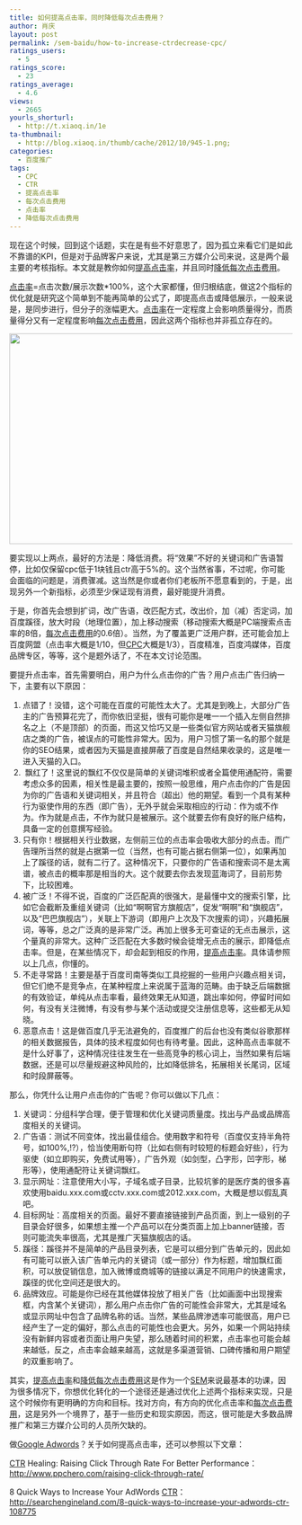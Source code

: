 ```yaml
---
title: 如何提高点击率，同时降低每次点击费用？
author: 肖庆
layout: post
permalink: /sem-baidu/how-to-increase-ctrdecrease-cpc/
ratings_users:
  - 5
ratings_score:
  - 23
ratings_average:
  - 4.6
views:
  - 2665
yourls_shorturl:
  - http://t.xiaoq.in/1e
ta-thumbnail:
  - http://blog.xiaoq.in/thumb/cache/2012/10/945-1.png;
categories:
  - 百度推广
tags:
  - CPC
  - CTR
  - 提高点击率
  - 每次点击费用
  - 点击率
  - 降低每次点击费用
---
```

现在这个时候，回到这个话题，实在是有些不好意思了，因为孤立来看它们是如此不靠谱的KPI，但是对于品牌客户来说，尤其是第三方媒介公司来说，这是两个最主要的考核指标。本文就是教你如何<span class='wp_keywordlink_affiliate'><a href="http://blog.xiaoq.in/tag/%e6%8f%90%e9%ab%98%e7%82%b9%e5%87%bb%e7%8e%87/" title="查看提高点击率中的全部文章" target="_blank">提高点击率</a></span>，并且同时<span class='wp_keywordlink_affiliate'><a href="http://blog.xiaoq.in/tag/%e9%99%8d%e4%bd%8e%e6%af%8f%e6%ac%a1%e7%82%b9%e5%87%bb%e8%b4%b9%e7%94%a8/" title="查看降低每次点击费用中的全部文章" target="_blank">降低每次点击费用</a></span>。

<span class='wp_keywordlink_affiliate'><a href="http://blog.xiaoq.in/tag/%e7%82%b9%e5%87%bb%e7%8e%87/" title="查看点击率中的全部文章" target="_blank">点击率</a></span>=点击次数/展示次数*100%，这个大家都懂，但归根结底，做这2个指标的优化就是研究这个简单到不能再简单的公式了，即提高点击或降低展示，一般来说是，是同步进行，但分子的涨幅更大。<span class='wp_keywordlink_affiliate'><a href="http://blog.xiaoq.in/tag/%e7%82%b9%e5%87%bb%e7%8e%87/" title="查看点击率中的全部文章" target="_blank">点击率</a></span>在一定程度上会影响质量得分，而质量得分又有一定程度影响<span class='wp_keywordlink_affiliate'><a href="http://blog.xiaoq.in/tag/%e6%af%8f%e6%ac%a1%e7%82%b9%e5%87%bb%e8%b4%b9%e7%94%a8/" title="查看每次点击费用中的全部文章" target="_blank">每次点击费用</a></span>，因此这两个指标也并非孤立存在的。

<img class="alignnone size-full wp-image-946" title="cpc-ctr" src="http://blog.xiaoq.in/cdn/2012/10/cpc-ctr.png" alt="" width="600" height="375" />

要实现以上两点，最好的方法是：降低消费。将“效果”不好的关键词和广告语暂停，比如仅保留cpc低于1块钱且ctr高于5%的。这个当然省事，不过呢，你可能会面临的问题是，消费骤减。这当然是你或者你们老板所不愿意看到的，于是，出现另外一个新指标，必须至少保证现有消费，最好能提升消费。

于是，你首先会想到扩词，改广告语，改匹配方式，改出价，加（减）否定词，加百度蹊径，放大时段（地理位置），加上移动搜索（移动搜索大概是PC端搜索点击率的8倍，<span class='wp_keywordlink_affiliate'><a href="http://blog.xiaoq.in/tag/%e6%af%8f%e6%ac%a1%e7%82%b9%e5%87%bb%e8%b4%b9%e7%94%a8/" title="查看每次点击费用中的全部文章" target="_blank">每次点击费用</a></span>的0.6倍）。当然，为了覆盖更广泛用户群，还可能会加上百度网盟（点击率大概是1/10，但<span class='wp_keywordlink_affiliate'><a href="http://blog.xiaoq.in/tag/cpc/" title="查看CPC中的全部文章" target="_blank">CPC</a></span>大概是1/3），百度精准，百度鸿媒体，百度品牌专区，等等，这个是题外话了，不在本文讨论范围。

要提升点击率，首先需要明白，用户为什么点击你的广告？用户点击广告归纳一下，主要有以下原因：

1.  点错了！没错，这个可能在百度的可能性太大了。尤其是到晚上，大部分广告主的广告预算花完了，而你依旧坚挺，很有可能你是唯一一个插入左侧自然排名之上（不是顶部）的页面，而这又恰巧又是一些类似官方网站或者天猫旗舰店之类的广告，被误点的可能性非常大。因为，用户习惯了第一名的那个就是你的SEO结果，或者因为天猫是直接屏蔽了百度是自然结果收录的，这是唯一进入天猫的入口。
2.   飘红了！这里说的飘红不仅仅是简单的关键词堆积或者全篇使用通配符，需要考虑众多的因素，相关性是最主要的，按照一般思维，用户点击你的广告是因为你的广告语和关键词相关，并且符合（超出）他的期望。看到一个具有某种行为驱使作用的东西（即广告），无外乎就会采取相应的行动：作为或不作为。作为就是点击，不作为就只是被展示。这个就要去你有良好的账户结构，具备一定的创意撰写经验。
3.  只有你！根据相关行业数据，左侧前三位的点击率会吸收大部分的点击。而广告理所当然的就是占据第一位（当然，也有可能占据右侧第一位），如果再加上了蹊径的话，就有二行了。这种情况下，只要你的广告语和搜索词不是太离谱，被点击的概率那是相当的大。这个就要去你去发现蓝海词了，目前形势下，比较困难。
4.  被广泛！不得不说，百度的广泛匹配真的很强大，是最懂中文的搜索引擎，比如它会截断及重组关键词（比如“啊啊官方旗舰店”，促发“啊啊”和“旗舰店”，以及“巴巴旗舰店”），关联上下游词（即用户上次及下次搜索的词），兴趣拓展词，等等，总之广泛真的是非常广泛。再加上很多无可查证的无点击展示，这个量真的非常大。这种广泛匹配在大多数时候会徒增无点击的展示，即降低点击率。但是，在某些情况下，却会起到相反的作用，<span class='wp_keywordlink_affiliate'><a href="http://blog.xiaoq.in/tag/%e6%8f%90%e9%ab%98%e7%82%b9%e5%87%bb%e7%8e%87/" title="查看提高点击率中的全部文章" target="_blank">提高点击率</a></span>。具体请参照以上几点，你懂的。
5.  不走寻常路！主要是基于百度司南等类似工具挖掘的一些用户兴趣点相关词，但它们绝不是竞争点，在某种程度上来说属于蓝海的范畴。由于缺乏后端数据的有效验证，单纯从点击率看，最终效果无从知道，跳出率如何，停留时间如何，有没有关注微博，有没有参与某个活动或提交注册信息等，这些都无从知晓。
6.  恶意点击！这是做百度几乎无法避免的，百度推广的后台也没有类似谷歌那样的相关数据报告，具体的技术程度如何也有待考量。因此，这种高点击率就不是什么好事了，这种情况往往发生在一些高竞争的核心词上，当然如果有后端数据，还是可以尽量规避这种风险的，比如降低排名，拓展相关长尾词，区域和时段屏蔽等。

那么，你凭什么让用户点击你的广告呢？你可以做以下几点：

1.  关键词：分组科学合理，便于管理和优化关键词质量度。找出与产品或品牌高度相关的关键词。
2.  广告语：测试不同变体，找出最佳组合。使用数字和符号（百度仅支持半角符号，如100%,!?），恰当使用断句符（比如右侧有时较短的标题会好些），行为驱使（如立即购买，免费试用等），广告外观（如剑型，凸字形，凹字形，梯形等），使用通配符让关键词飘红。
3.  显示网址：注意使用大小写，子域名或子目录，比较坑爹的是医疗类的很多喜欢使用baidu.xxx.com或cctv.xxx.com或2012.xxx.com，大概是想以假乱真吧。
4.  目标网址：高度相关的页面。最好不要直接链接到产品页面，到上一级别的子目录会好很多，如果想主推一个产品可以在分类页面上加上banner链接，否则可能流失率很高，尤其是推广天猫旗舰店的话。
5.  蹊径：蹊径并不是简单的产品目录列表，它是可以细分到广告单元的，因此如有可能可以嵌入该广告单元内的关键词（或一部分）作为标题，增加飘红面积，可以放促销信息，加入微博或商城等的链接以满足不同用户的快速需求，蹊径的优化空间还是很大的。
6.  品牌效应。可能是你已经在其他媒体投放了相关广告（比如画面中出现搜索框，内含某个关键词），那么用户点击你广告的可能性会非常大，尤其是域名或显示网址中包含了品牌名称的话。当然，某些品牌渗透率可能很高，用户已经产生了一定的偏好，那么点击的可能性也会更大。另外，如果一个网站持续没有新鲜内容或者页面让用户失望，那么随着时间的积累，点击率也可能会越来越低，反之，点击率会越来越高，这就是多渠道营销、口碑传播和用户期望的双重影响了。

其实，<span class='wp_keywordlink_affiliate'><a href="http://blog.xiaoq.in/tag/%e6%8f%90%e9%ab%98%e7%82%b9%e5%87%bb%e7%8e%87/" title="查看提高点击率中的全部文章" target="_blank">提高点击率</a></span>和<span class='wp_keywordlink_affiliate'><a href="http://blog.xiaoq.in/tag/%e9%99%8d%e4%bd%8e%e6%af%8f%e6%ac%a1%e7%82%b9%e5%87%bb%e8%b4%b9%e7%94%a8/" title="查看降低每次点击费用中的全部文章" target="_blank">降低每次点击费用</a></span>这是作为一个<span class='wp_keywordlink'><a href="http://blog.xiaoq.in/sem/" title="SEM搜索引擎营销" target="_blank">SEM</a></span>来说最基本的功课，因为很多情况下，你想优化转化的一个途径还是通过优化上述两个指标来实现，只是这个时候你有更明确的方向和目标。找对方向，有方向的优化点击率和<span class='wp_keywordlink_affiliate'><a href="http://blog.xiaoq.in/tag/%e6%af%8f%e6%ac%a1%e7%82%b9%e5%87%bb%e8%b4%b9%e7%94%a8/" title="查看每次点击费用中的全部文章" target="_blank">每次点击费用</a></span>，这是另外一个境界了，基于一些历史和现实原因，而这，很可能是大多数品牌推广和第三方媒介公司的人员所欠缺的。

做<span class='wp_keywordlink'><a href="http://blog.xiaoq.in/google-adwords/" title="Google Adwords" target="_blank">Google Adwords</a></span>？关于如何提高点击率，还可以参照以下文章：

<span class='wp_keywordlink_affiliate'><a href="http://blog.xiaoq.in/tag/ctr/" title="查看CTR中的全部文章" target="_blank">CTR</a></span> Healing: Raising Click Through Rate For Better Performance：<http://www.ppchero.com/raising-click-through-rate/>

8 Quick Ways to Increase Your AdWords <span class='wp_keywordlink_affiliate'><a href="http://blog.xiaoq.in/tag/ctr/" title="查看CTR中的全部文章" target="_blank">CTR</a></span>：<http://searchengineland.com/8-quick-ways-to-increase-your-adwords-ctr-108775>
